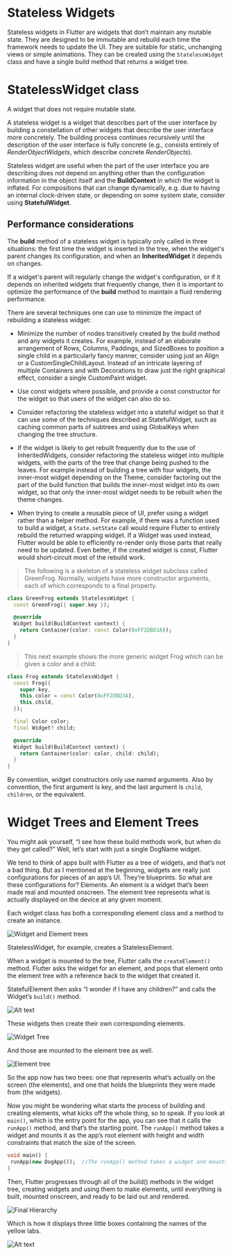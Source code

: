 # Stateless Widgets

Stateless widgets in Flutter are widgets that don’t maintain any mutable state. They are designed to be immutable and rebuild each time the framework needs to update the UI. They are suitable for static, unchanging views or simple animations. They can be created using the `StatelessWidget` class and have a single build method that returns a widget tree.

# StatelessWidget class

A widget that does not require mutable state.

A stateless widget is a widget that describes part of the user interface by building a constellation of other widgets that describe the user interface more concretely. The building process continues recursively until the description of the user interface is fully concrete (e.g., consists entirely of *RenderObjectWidgets*, which describe concrete *RenderObjects*).

Stateless widget are useful when the part of the user interface you are describing does not depend on anything other than the configuration information in the object itself and the **BuildContext** in which the widget is inflated. For compositions that can change dynamically, e.g. due to having an internal clock-driven state, or depending on some system state, consider using **StatefulWidget**.

## Performance considerations

The **build** method of a stateless widget is typically only called in three situations: the first time the widget is inserted in the tree, when the widget's parent changes its configuration, and when an **InheritedWidget** it depends on changes.

If a widget's parent will regularly change the widget's configuration, or if it depends on inherited widgets that frequently change, then it is important to optimize the performance of the **build** method to maintain a fluid rendering performance.

There are several techniques one can use to minimize the impact of rebuilding a stateless widget:

- Minimize the number of nodes transitively created by the build method and any widgets it creates. For example, instead of an elaborate arrangement of Rows, Columns, Paddings, and SizedBoxes to position a single child in a particularly fancy manner, consider using just an Align or a CustomSingleChildLayout. Instead of an intricate layering of multiple Containers and with Decorations to draw just the right graphical effect, consider a single CustomPaint widget.

- Use const widgets where possible, and provide a const constructor for the widget so that users of the widget can also do so.

- Consider refactoring the stateless widget into a stateful widget so that it can use some of the techniques described at StatefulWidget, such as caching common parts of subtrees and using GlobalKeys when changing the tree structure.

- If the widget is likely to get rebuilt frequently due to the use of InheritedWidgets, consider refactoring the stateless widget into multiple widgets, with the parts of the tree that change being pushed to the leaves. For example instead of building a tree with four widgets, the inner-most widget depending on the Theme, consider factoring out the part of the build function that builds the inner-most widget into its own widget, so that only the inner-most widget needs to be rebuilt when the theme changes.

- When trying to create a reusable piece of UI, prefer using a widget rather than a helper method. For example, if there was a function used to build a widget, a `State.setState` call would require Flutter to entirely rebuild the returned wrapping widget. If a Widget was used instead, Flutter would be able to efficiently re-render only those parts that really need to be updated. Even better, if the created widget is const, Flutter would short-circuit most of the rebuild work.

>The following is a skeleton of a stateless widget subclass called GreenFrog. Normally, widgets have more constructor arguments, each of which corresponds to a final property.

```dart
class GreenFrog extends StatelessWidget {
  const GreenFrog({ super.key });

  @override
  Widget build(BuildContext context) {
    return Container(color: const Color(0xFF2DBD3A));
  }
}
```

>This next example shows the more generic widget Frog which can be given a color and a child:

```dart
class Frog extends StatelessWidget {
  const Frog({
    super.key,
    this.color = const Color(0xFF2DBD3A),
    this.child,
  });

  final Color color;
  final Widget? child;

  @override
  Widget build(BuildContext context) {
    return Container(color: color, child: child);
  }
}
```

By convention, widget constructors only use named arguments. Also by convention, the first argument is key, and the last argument is `child`, `children`, or the equivalent.

# Widget Trees and Element Trees
You might ask yourself, “I see how these build methods work, but when do they get called?” Well, let’s start with just a single DogName widget.

We tend to think of apps built with Flutter as a tree of widgets, and that’s not a bad thing. But as I mentioned at the beginning, widgets are really just configurations for pieces of an app’s UI. They’re blueprints. So what are these configurations for? Elements. An element is a widget that’s been made real and mounted onscreen. The element tree represents what is actually displayed on the device at any given moment.

Each widget class has both a corresponding element class and a method to create an instance.

![Widget and Element trees](https://miro.medium.com/v2/resize%3Afit%3A720/format%3Awebp/1%2AgG5opaiBFJ0A1ka9tZMeSQ.png)

StatelessWidget, for example, creates a StatelessElement.

When a widget is mounted to the tree, Flutter calls the `createElement()` method. Flutter asks the widget for an element, and pops that element onto the element tree with a reference back to the widget that created it.

StatefulElement then asks “I wonder if I have any children?” and calls the Widget’s `build()` method.

![Alt text](https://miro.medium.com/v2/resize%3Afit%3A720/format%3Awebp/1%2A0IZb-Rcyw4yBo3CXQM5zTg.png)

These widgets then create their own corresponding elements.

![Widget Tree](https://miro.medium.com/v2/resize%3Afit%3A720/format%3Awebp/1%2A7qIL1q-ZP005QS_zTt0j5A.png)

And those are mounted to the element tree as well.

![Element tree](https://miro.medium.com/v2/resize%3Afit%3A720/format%3Awebp/1%2AO-D8lfgoAmMqHViU2dWuyg.png)

So the app now has two trees: one that represents what’s actually on the screen (the elements), and one that holds the blueprints they were made from (the widgets).

Now you might be wondering what starts the process of building and creating elements, what kicks off the whole thing, so to speak. If you look at `main()`, which is the entry point for the app, you can see that it calls the `runApp()` method, and that’s the starting point. The `runApp()` method takes a widget and mounts it as the app’s root element with height and width constraints that match the size of the screen.

```dart
void main() {
 runApp(new DogApp());  //The runApp() method takes a widget and mounts it as the app’s root element
}
```

Then, Flutter progresses through all of the build() methods in the widget tree, creating widgets and using them to make elements, until everything is built, mounted onscreen, and ready to be laid out and rendered.

![Final Hierarchy](https://miro.medium.com/v2/resize:fit:1100/0*QLq-DId9PheGXmk9)

Which is how it displays three little boxes containing the names of the yellow labs.

![Alt text](https://miro.medium.com/v2/resize%3Afit%3A640/format%3Awebp/1%2AlRBiFALMxP8-RPAsmlk7pw.png)